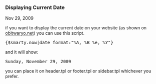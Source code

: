 ### Displaying Current Date

Nov 29, 2009

if you want to display the current date on your website (as shown on <a href="http://www.obitwaryo.net" target="_blank">obitwaryo.net</a>) you can use this script.


<pre lang="php">
{$smarty.now|date_format:"%A, %B %e, %Y"}
</pre>



and it will show:


<pre lang="php">
Sunday, November 29, 2009
</pre>



you can place it on header.tpl or footer.tpl or sidebar.tpl whichever you prefer.
